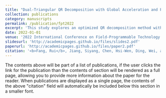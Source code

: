 ```yaml
---
title: "Dual-Triangular QR Decomposition with Global Acceleration and Partially Q-Rotation Skipping"
collection: publications
category: manuscripts
permalink: /publication/fpt2022
excerpt: 'This study explores an optimized QR decomposition method with global acceleration and rotation skipping.'
date: 2022-01-01
venue: '2022 International Conference on Field-Programmable Technology (ICFPT)'
slidesurl: 'http://academicpages.github.io/files/slides2.pdf'
paperurl: 'http://academicpages.github.io/files/paper2.pdf'
citation: '<b>Fang, Rui</b>, Jiang, Siyang, Chen, Hsi-Wen, Ding, Wei, and Chen, Ming-Syan. (2022). &quot;Dual-Triangular QR Decomposition with Global Acceleration and Partially Q-Rotation Skipping.&quot; <i>2022 International Conference on Field-Programmable Technology (ICFPT)</i>, 1–4.'
---
```


The contents above will be part of a list of publications, if the user clicks the link for the publication than the contents of section will be rendered as a full page, allowing you to provide more information about the paper for the reader. When publications are displayed as a single page, the contents of the above "citation" field will automatically be included below this section in a smaller font.
